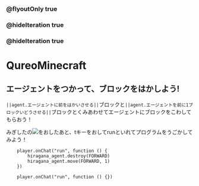 ### @flyoutOnly true
### @hideIteration true
### @hideIteration true
# QureoMinecraft

## エージェントをつかって、ブロックをはかしよう!

``||agent.エージェントに前をはかいさせる||``ブロックと``||agent.エージェントを前に1ブロックいどうさせる||``ブロックとくみあわせてエージェントにブロックをこわしてもらおう！

みぎしたの![](https://raw.githubusercontent.com/camp-minecraft/TechkidsCampTutorial/master/images/playbutton.png)をおしたあと、tキーをおしてrunといれてプログラムをうごかしてみよう！

```ghost
    player.onChat("run", function () {
        hiragana_agent.destroy(FORWARD)
        hiragana_agent.move(FORWARD, 1)
    })
```

```template
    player.onChat("run", function () {})
```